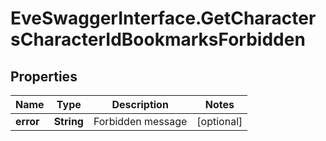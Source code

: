 # EveSwaggerInterface.GetCharactersCharacterIdBookmarksForbidden

## Properties
Name | Type | Description | Notes
------------ | ------------- | ------------- | -------------
**error** | **String** | Forbidden message | [optional] 


